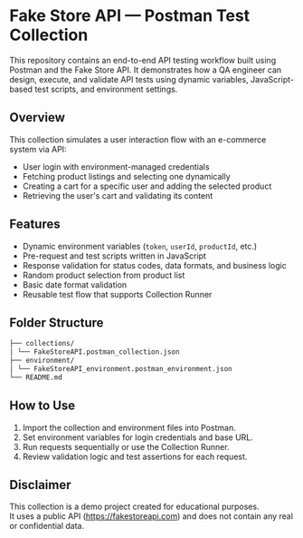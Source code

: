 # Fake Store API — Postman Test Collection

This repository contains an end-to-end API testing workflow built using Postman and the Fake Store API. It demonstrates how a QA engineer can design, execute, and validate API tests using dynamic variables, JavaScript-based test scripts, and environment settings.

## Overview

This collection simulates a user interaction flow with an e-commerce system via API:

- User login with environment-managed credentials
- Fetching product listings and selecting one dynamically
- Creating a cart for a specific user and adding the selected product
- Retrieving the user's cart and validating its content

## Features

- Dynamic environment variables (`token`, `userId`, `productId`, etc.)
- Pre-request and test scripts written in JavaScript
- Response validation for status codes, data formats, and business logic
- Random product selection from product list
- Basic date format validation
- Reusable test flow that supports Collection Runner

## Folder Structure
```bash
├── collections/
│ └── FakeStoreAPI.postman_collection.json
├── environment/
│ └── FakeStoreAPI_environment.postman_environment.json
└── README.md
```

## How to Use

1. Import the collection and environment files into Postman.
2. Set environment variables for login credentials and base URL.
3. Run requests sequentially or use the Collection Runner.
4. Review validation logic and test assertions for each request.

## Disclaimer

This collection is a demo project created for educational purposes.  
It uses a public API (https://fakestoreapi.com) and does not contain any real or confidential data.
